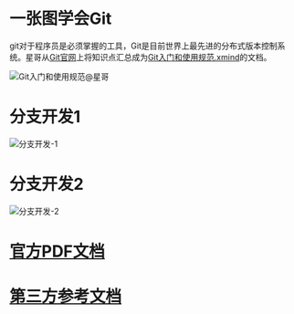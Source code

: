 # 一张图学会Git

git对于程序员是必须掌握的工具，Git是目前世界上最先进的分布式版本控制系统。星哥从[Git官网](https://git-scm.com/book/zh/v2/)上将知识点汇总成为[Git入门和使用规范.xmind](Git入门和使用规范.xmind)的文档。

![Git入门和使用规范@星哥](https://imgoss.xgss.net/picgo/Git入门和使用规范@星哥.png?aliyun)







# 分支开发1

![分支开发-1](https://imgoss.xgss.net/picgo/分支开发-1.png?aliyun)



# 分支开发2

![分支开发-2](https://imgoss.xgss.net/picgo/分支开发-2.png?aliyun)



# [官方PDF文档](doc/ProGit官方文档_v2.1.55.pdf)

# [第三方参考文档](doc/参考文档.md)
